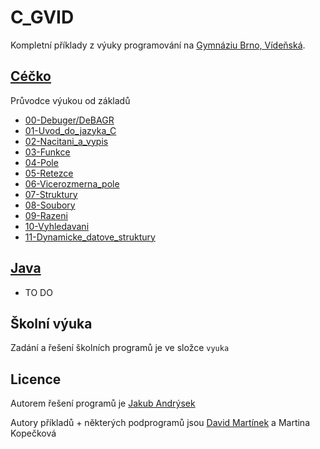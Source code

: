 # C_GVID
Kompletní příklady z výuky programování na [Gymnáziu Brno, Vídeňská](https://www.gvid.cz).

## [Céčko](./c)
Průvodce výukou od základů
- [00-Debuger/DeBAGR](./c/vyuka/00-Debuger/DeBAGR)
- [01-Uvod_do_jazyka_C](./c/vyuka/01-Uvod_do_jazyka_C)
- [02-Nacitani_a_vypis](./c/vyuka/02-Nacitani_a_vypis)
- [03-Funkce](./c/vyuka/03-Funkce)
- [04-Pole](./c/vyuka/04-Pole)
- [05-Retezce](./c/vyuka/05-Retezce)
- [06-Vicerozmerna_pole](./c/vyuka/06-Vicerozmerna_pole)
- [07-Struktury](./c/vyuka/07-Struktury)
- [08-Soubory](./c/vyuka/08-Soubory)
- [09-Razeni](./c/vyuka/09-Razeni)
- [10-Vyhledavani](./c/vyuka/10-Vyhledavani)
- [11-Dynamicke_datove_struktury](./c/vyuka/11-Dynamicke_datove_struktury)
## [Java](./java)
- TO DO

## Školní výuka

Zadání a řešení školních programů je ve složce `vyuka`

## Licence

Autorem řešení programů je [Jakub Andrýsek](https://kubaandrysek.cz)

Autory příkladů + některých podprogramů jsou [David Martínek](http://jaknaprojekty.davidm.cz/) a Martina Kopečková